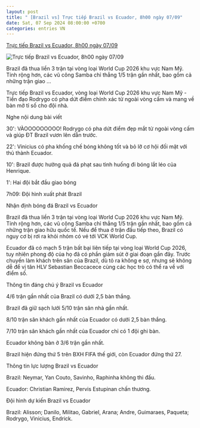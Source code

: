 ```yaml
---
layout: post
title: " [Brazil vs] Trực tiếp Brazil vs Ecuador, 8h00 ngày 07/09"
date: Sat, 07 Sep 2024 08:00:00 +0700
categories: entries VN
---
```

[Trực tiếp Brazil vs Ecuador, 8h00 ngày 07/09](https://thethao247.vn/world-cup/395-truc-tiep-brazil-vs-ecuador-8h00-ngay-07-09-d341093.html)

![Trực tiếp Brazil vs Ecuador, 8h00 ngày 07/09](https://cdn-img.thethao247.vn/storage/files/tranvutung/social-thumb/2024/09/06/66dafdd0cb536.jpg)

Brazil đã thua liền 3 trận tại vòng loại World Cup 2026 khu vực Nam Mỹ. Tính rộng hơn, các vũ công Samba chỉ thẳng 1/5 trận gần nhất, bao gồm cả những trận giao ...

Trực tiếp Brazil vs Ecuador, vòng loại World Cup 2026 khu vực Nam Mỹ - Tiền đạo Rodrygo có pha dứt điểm chính xác từ ngoài vòng cấm và mang về bàn mở tỉ số cho đội nhà.

Nghe nội dung bài viết

30': VÀOOOOOOOOO! Rodrygo có pha dứt điểm đẹp mắt từ ngoài vòng cấm và giúp ĐT Brazil vươn lên dẫn trước.

22': Vinicius có pha khống chế bóng không tốt và bỏ lỡ cơ hội đối mặt với thủ thành Ecuador.

10': Brazil được hưởng quả đá phạt sau tình huống đi bóng lắt léo của Henrique.

1': Hai đội bắt đầu giao bóng

7h09: Đội hình xuất phát Brazil

Nhận định bóng đá Brazil vs Ecuador

Brazil đã thua liền 3 trận tại vòng loại World Cup 2026 khu vực Nam Mỹ. Tính rộng hơn, các vũ công Samba chỉ thẳng 1/5 trận gần nhất, bao gồm cả những trận giao hữu quốc tế. Nếu để thua ở trận đấu tiếp theo, Brazil có nguy cơ bị rơi ra khỏi nhóm có vé tới VCK World Cup.

Ecuador đã có mạch 5 trận bất bại liên tiếp tại vòng loại World Cup 2026, tuy nhiên phong độ của họ đã có phần giảm sút ở giai đoạn gần đây. Trước chuyến làm khách trên sân của Brazil, dù tỏ ra không e sợ, nhưng sẽ không dễ để vị tân HLV Sebastian Beccacece cùng các học trò có thể ra về với điểm số.

Thông tin đáng chú ý Brazil vs Ecuador

4/6 trận gần nhất của Brazil có dưới 2,5 bàn thắng.

Brazil đã giữ sạch lưới 5/10 trận sân nhà gần nhất.

8/10 trận sân khách gần nhất của Ecuador có dưới 2,5 bàn thắng.

7/10 trận sân khách gần nhất của Ecuador chỉ có 1 đội ghi bàn.

Ecuador không bàn ở 3/6 trận gần nhất.

Brazil hiện đứng thứ 5 trên BXH FIFA thế giới, còn Ecuador đứng thứ 27.

Thông tin lực lượng Brazil vs Ecuador

Brazil: Neymar, Yan Couto, Savinho, Raphinha không thi đấu.

Ecuador: Christian Ramirez, Pervis Estupinan chấn thương.

Đội hình dự kiến Brazil vs Ecuador

Brazil: Alisson; Danilo, Militao, Gabriel, Arana; Andre, Guimaraes, Paqueta; Rodrygo, Vinicius, Endrick.


